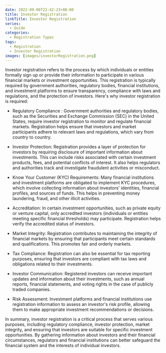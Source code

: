 ```yaml
---
date: 2022-09-06T22:42:23+08:00
title: Investor Registration
linkTitle: Investor Registration
series:
  - Guide
categories:
  - Registration Types
tags:
  - Registration
  - Investor Registration
images: [images/investorRegistration.png]
---
```


Investor registration refers to the process by which individuals or entities formally sign up or provide their information to participate in various financial markets or investment opportunities. This registration is typically required by government authorities, regulatory bodies, financial institutions, and investment platforms to ensure transparency, compliance with laws and regulations, and the protection of investors. Here's why investor registration is required:

- Regulatory Compliance : Government authorities and regulatory bodies, such as the Securities and Exchange Commission (SEC) in the United States, require investor registration to monitor and regulate financial markets. Registration helps ensure that investors and market participants adhere to relevant laws and regulations, which vary from country to country.

- Investor Protection: Registration provides a layer of protection for investors by requiring disclosure of important information about investments. This can include risks associated with certain investment products, fees, and potential conflicts of interest. It also helps regulators and authorities track and investigate fraudulent activities or misconduct.

- Know Your Customer (KYC) Requirements: Many financial institutions and investment platforms are obligated to implement KYC procedures, which involve collecting information about investors' identities, financial profiles, and sources of funds. This helps in preventing money laundering, fraud, and other illicit activities.

- Accreditation: In certain investment opportunities, such as private equity or venture capital, only accredited investors (individuals or entities meeting specific financial thresholds) may participate. Registration helps verify the accredited status of investors.

- Market Integrity: Registration contributes to maintaining the integrity of financial markets by ensuring that participants meet certain standards and qualifications. This promotes fair and orderly markets.

- Tax Compliance: Registration can also be essential for tax reporting purposes, ensuring that investors are compliant with tax laws and obligations related to their investments.

- Investor Communication: Registered investors can receive important updates and information about their investments, such as annual reports, financial statements, and voting rights in the case of publicly traded companies.

- Risk Assessment: Investment platforms and financial institutions use registration information to assess an investor's risk profile, allowing them to make appropriate investment recommendations or decisions.

In summary, investor registration is a critical process that serves various purposes, including regulatory compliance, investor protection, market integrity, and ensuring that investors are suitable for specific investment opportunities. By gathering information about investors and their financial circumstances, regulators and financial institutions can better safeguard the financial system and the interests of individual investors.







